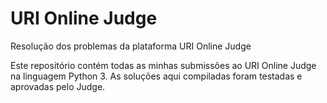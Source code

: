 # URI Online Judge
Resolução dos problemas da plataforma URI Online Judge

Este repositório contém todas as minhas submissões ao URI Online Judge na linguagem Python 3. As soluções aqui compiladas foram testadas e aprovadas pelo Judge.
